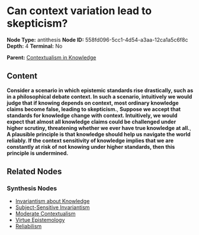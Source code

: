 # Can context variation lead to skepticism?

**Node Type:** antithesis
**Node ID:** 558fd096-5cc1-4d54-a3aa-12ca1a5c6f8c
**Depth:** 4
**Terminal:** No

**Parent:** [Contextualism in Knowledge](contextualism-in-knowledge-synthesis-41567d2d-ed98-4ef4-9930-a842ec11688c.md)

## Content

**Consider a scenario in which epistemic standards rise drastically, such as in a philosophical debate context. In such a scenario, intuitively we would judge that if knowing depends on context, most ordinary knowledge claims become false, leading to skepticism.**, **Suppose we accept that standards for knowledge change with context. Intuitively, we would expect that almost all knowledge claims could be challenged under higher scrutiny, threatening whether we ever have true knowledge at all.**, **A plausible principle is that knowledge should help us navigate the world reliably. If the context sensitivity of knowledge implies that we are constantly at risk of not knowing under higher standards, then this principle is undermined.**

## Related Nodes

### Synthesis Nodes

- [Invariantism about Knowledge](invariantism-about-knowledge-synthesis-71310752-d3e6-4ecc-9bcd-666e5868b747.md)
- [Subject-Sensitive Invariantism](subject-sensitive-invariantism-synthesis-5057f3aa-f396-4fb3-829c-bbd5551651d6.md)
- [Moderate Contextualism](moderate-contextualism-synthesis-1c6a1b44-6038-4e50-9aad-d21d248a6784.md)
- [Virtue Epistemology](virtue-epistemology-synthesis-b3f97995-5963-4209-b2b3-6adce05778b8.md)
- [Reliabilism](reliabilism-synthesis-cf90ca1e-2482-4200-aee0-c8e015608664.md)
